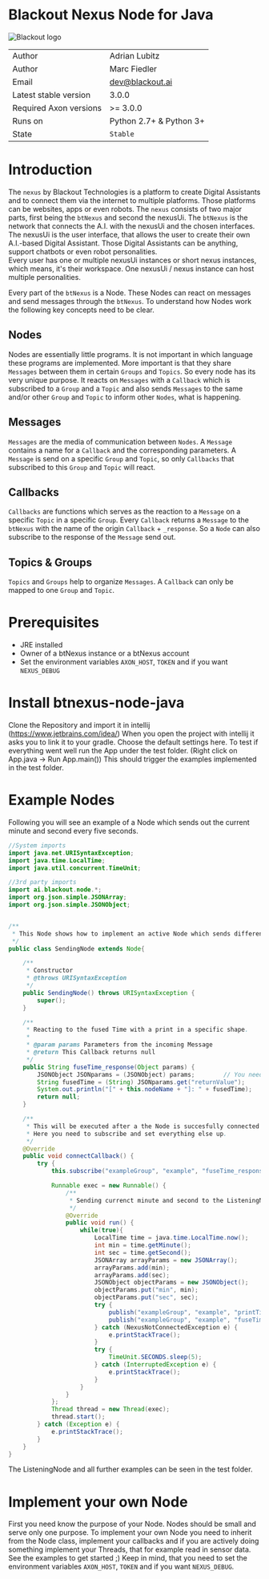 # Blackout Nexus Node for Java

![Blackout logo](https://www.blackout.ai/wp-content/uploads/2018/08/logo.png)

|||
|---|---|
|Author|Adrian Lubitz|
|Author|Marc Fiedler|
|Email|dev@blackout.ai|
|Latest stable version|3.0.0|
|Required Axon versions| >= 3.0.0|
|Runs on|Python 2.7+ & Python 3+|
|State|`Stable`|

# Introduction

The `nexus` by Blackout Technologies is a platform to create Digital Assistants and to connect them via the internet to multiple platforms. Those platforms can be websites, apps or even robots. The `nexus` consists of two major parts, first being the `btNexus` and second the nexusUi. The `btNexus` is the network that connects the A.I. with the nexusUi and the chosen interfaces. The nexusUi is the user interface, that allows the user to create their own A.I.-based Digital Assistant. Those Digital Assistants can be anything, support chatbots or even robot personalities.   
Every user has one or multiple nexusUi instances or short nexus instances, which means, it's their workspace. One nexusUi / nexus instance can host multiple personalities.

Every part of the `btNexus` is a Node. These Nodes can react on messages and send messages through the `btNexus`. To understand how Nodes work the following key concepts need to be clear.

## Nodes
Nodes are essentially little programs. It is not important in which language these programs are implemented.
More important is that they share `Messages` between them in certain `Groups` and `Topics`.
So every node has its very unique purpose. It reacts on `Messages` with a `Callback` which is subscribed to a `Group` and a `Topic`
and also sends `Messages` to the same and/or other `Group` and `Topic` to inform other `Nodes`, what is happening.

## Messages
`Messages` are the media of communication between `Nodes`.
A `Message` contains a name for a `Callback` and the corresponding parameters.
A `Message` is send on a specific `Group` and `Topic`, so only `Callbacks` that subscribed to this `Group` and `Topic` will react.

## Callbacks
`Callbacks` are functions which serves as the reaction to a `Message` on a specific `Topic` in a specific `Group`.
Every `Callback` returns a `Message` to the `btNexus` with the name of the origin `Callback` + `_response`. So a `Node` can also subscribe to the response of the `Message` send out.

## Topics & Groups
`Topics` and `Groups` help to organize `Messages`. A `Callback` can only be mapped to one `Group` and  `Topic`.


# Prerequisites

* JRE installed
* Owner of a btNexus instance or a btNexus account
* Set the environment variables `AXON_HOST`, `TOKEN` and if you want `NEXUS_DEBUG`

# Install btnexus-node-java

Clone the Repository and import it in intellij (https://www.jetbrains.com/idea/)
When you open the project with intellij it asks you to link it to your gradle.
Choose the default settings here.
To test if everything went well run the App under the test folder. (Right click on App.java -> Run App.main())
This should trigger the examples implemented in the test folder.

<!-- ## easiest solution
With pip you can install the repository directly.
We recommend using Anaconda (https://www.anaconda.com/), because you wont need `sudo` and you can simply use virtual environments.
If you are using Anaconda or any other virtual environments(**recommended**) or your systems pip(**not recommended**) you can simply
```
pip install git+https://github.com/Blackout-Technologies/btnexus-node-python
```

## workaround
If you cannot use pip for any reason, do the following:

Install the Python modules with
```
sudo easy_install .
```

If you are not `sudo` use the install.sh to install the modules to your home directory
```
./install.sh
```

If you can not use pip you also have to install six and pyyaml manually. -->

# Example Nodes
Following you will see an example of a Node which sends out the current minute
and second every five seconds.

```java
//System imports
import java.net.URISyntaxException;
import java.time.LocalTime;
import java.util.concurrent.TimeUnit;

//3rd party imports
import ai.blackout.node.*;
import org.json.simple.JSONArray;
import org.json.simple.JSONObject;


/**
 * This Node shows how to implement an active Node which sends different Messages
 */
public class SendingNode extends Node{

    /**
     * Constructor
     * @throws URISyntaxException
     */
    public SendingNode() throws URISyntaxException {
        super();
    }

    /**
     * Reacting to the fused Time with a print in a specific shape.
     *
     * @param params Parameters from the incoming Message
     * @return This Callback returns null
     */
    public String fuseTime_response(Object params) {
        JSONObject JSONparams = (JSONObject) params;        // You need to know what you take here JSONObject or JSONArray
        String fusedTime = (String) JSONparams.get("returnValue");
        System.out.println("[" + this.nodeName + "]: " + fusedTime);
        return null;
    }

    /**
     * This will be executed after a the Node is succesfully connected to the btNexus
     * Here you need to subscribe and set everything else up.
     */
    @Override
    public void connectCallback() {
        try {
            this.subscribe("exampleGroup", "example", "fuseTime_response", this::fuseTime_response);

            Runnable exec = new Runnable() {
                /**
                 * Sending currenct minute and second to the ListeningNode on the printTime and fuseTime callback.
                 */
                @Override
                public void run() {
                    while(true){
                        LocalTime time = java.time.LocalTime.now();
                        int min = time.getMinute();
                        int sec = time.getSecond();
                        JSONArray arrayParams = new JSONArray();
                        arrayParams.add(min);
                        arrayParams.add(sec);
                        JSONObject objectParams = new JSONObject();
                        objectParams.put("min", min);
                        objectParams.put("sec", sec);
                        try {
                            publish("exampleGroup", "example", "printTime", arrayParams);
                            publish("exampleGroup", "example", "fuseTime", objectParams);
                        } catch (NexusNotConnectedException e) {
                            e.printStackTrace();
                        }
                        try {
                            TimeUnit.SECONDS.sleep(5);
                        } catch (InterruptedException e) {
                            e.printStackTrace();
                        }
                    }
                }
            };
            Thread thread = new Thread(exec);
            thread.start();
        } catch (Exception e) {
            e.printStackTrace();
        }
    }
}

```
The ListeningNode and all further examples can be seen in the test folder.


# Implement your own Node
First you need know the purpose of your Node.
Nodes should be small and serve only one purpose.
To implement your own Node you need to inherit from the Node class,
implement your callbacks and if you are actively doing something implement your
Threads, that for example read in sensor data. See the examples to get started ;)
Keep in mind, that you need to set the environment variables `AXON_HOST`, `TOKEN` and if you want `NEXUS_DEBUG`.
